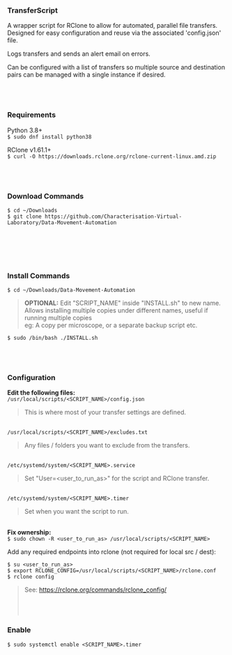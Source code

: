 ### TransferScript
A wrapper script for RClone to allow for automated, parallel file transfers.
Designed for easy configuration and reuse via the associated 'config.json' file.

Logs transfers and sends an alert email on errors.

Can be configured with a list of transfers so multiple source and destination pairs can be managed with a single instance if desired.
<br><br><br><br>

### Requirements
Python 3.8+<br>
`$ sudo dnf install python38`

RClone v1.61.1+<br>
`$ curl -O https://downloads.rclone.org/rclone-current-linux.amd.zip`
<br><br><br><br>

### Download Commands
```
$ cd ~/Downloads
$ git clone https://github.com/Characterisation-Virtual-Laboratory/Data-Movement-Automation
```
<br><br><br><br>

### Install Commands
`$ cd ~/Downloads/Data-Movement-Automation`<br>

> **OPTIONAL:** Edit "SCRIPT_NAME" inside "INSTALL.sh" to new name.<br>
> Allows installing multiple copies under different names, useful if running multiple copies<br>
> eg: A copy per microscope, or a separate backup script etc.<br>

`$ sudo /bin/bash ./INSTALL.sh`
<br><br><br><br>

### Configuration
**Edit the following files:**<br>
`/usr/local/scripts/<SCRIPT_NAME>/config.json`<br>
> This is where most of your transfer settings are defined.<br>

<br>`/usr/local/scripts/<SCRIPT_NAME>/excludes.txt`<br>
> Any files / folders you want to exclude from the transfers.<br>

<br>`/etc/systemd/system/<SCRIPT_NAME>.service`<br>
> Set "User=<user_to_run_as>" for the script and RClone transfer.<br>

<br>`/etc/systemd/system/<SCRIPT_NAME>.timer`<br>
> Set when you want the script to run.<br>

<br>**Fix ownership:**<br>
`$ sudo chown -R <user_to_run_as> /usr/local/scripts/<SCRIPT_NAME>`<br>

Add any required endpoints into rclone (not required for local src / dest):
```
$ su <user_to_run_as>
$ export RCLONE_CONFIG=/usr/local/scripts/<SCRIPT_NAME>/rclone.conf
$ rclone config
```
> See: https://rclone.org/commands/rclone_config/
<br><br><br><br>
### Enable
`$ sudo systemctl enable <SCRIPT_NAME>.timer`
